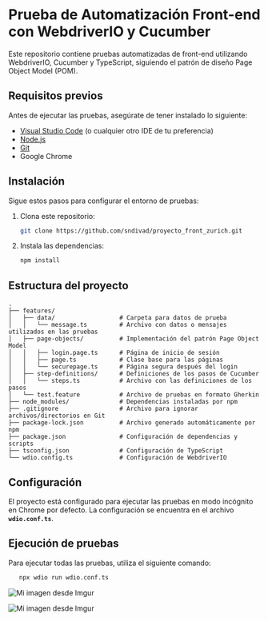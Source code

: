 # Prueba de Automatización Front-end con WebdriverIO y Cucumber

Este repositorio contiene pruebas automatizadas de front-end utilizando WebdriverIO, Cucumber y TypeScript, siguiendo el patrón de diseño Page Object Model (POM).

## Requisitos previos

Antes de ejecutar las pruebas, asegúrate de tener instalado lo siguiente:

- [Visual Studio Code](https://code.visualstudio.com/download) (o cualquier otro IDE de tu preferencia)
- [Node.js](https://nodejs.org/en/download/)
- [Git](https://git-scm.com/downloads)
- Google Chrome

## Instalación

Sigue estos pasos para configurar el entorno de pruebas:

1. Clona este repositorio:
   ```bash
   git clone https://github.com/sndivad/proyecto_front_zurich.git

2. Instala las dependencias:
   ```bash
   npm install

## Estructura del proyecto

 ```
.
├── features/
│   ├── data/                  # Carpeta para datos de prueba
│   │   └── message.ts         # Archivo con datos o mensajes utilizados en las pruebas
│   ├── page-objects/          # Implementación del patrón Page Object Model
│   │   ├── login.page.ts      # Página de inicio de sesión
│   │   ├── page.ts            # Clase base para las páginas
│   │   └── securepage.ts      # Página segura después del login
│   ├── step-definitions/      # Definiciones de los pasos de Cucumber
│   │   └── steps.ts           # Archivo con las definiciones de los pasos
│   └── test.feature           # Archivo de pruebas en formato Gherkin
├── node_modules/              # Dependencias instaladas por npm
├── .gitignore                 # Archivo para ignorar archivos/directorios en Git
├── package-lock.json          # Archivo generado automáticamente por npm
├── package.json               # Configuración de dependencias y scripts
├── tsconfig.json              # Configuración de TypeScript
└── wdio.config.ts             # Configuración de WebdriverIO
 ```

## Configuración

El proyecto está configurado para ejecutar las pruebas en modo incógnito en Chrome por defecto. La configuración se encuentra en el archivo **`wdio.conf.ts`**.

## Ejecución de pruebas
Para ejecutar todas las pruebas, utiliza el siguiente comando:
```bash
   npx wdio run wdio.conf.ts
```


![Mi imagen desde Imgur](https://i.imgur.com/nEIGVxb.png)


![Mi imagen desde Imgur](https://i.imgur.com/SJDcoVj.png)


